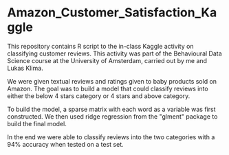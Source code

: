 # Amazon_Customer_Satisfaction_Kaggle

This repository contains R script to the in-class Kaggle activity on classifying customer reviews. This activity was part 
of the Behavioural Data Science course at the University of Amsterdam, carried out by me and Lukas Klima. 

We were given textual reviews and ratings given to baby products sold on Amazon. The goal was to build a model that could 
classify reviews into either the below 4 stars category or 4 stars and above category. 

To build the model, a sparse matrix with each word as a variable was first constructed. We then used ridge regression from 
the "glment" package to build the final model.

In the end we were able to classify reviews into the two categories with a 94% accuracy when tested on a test set.




